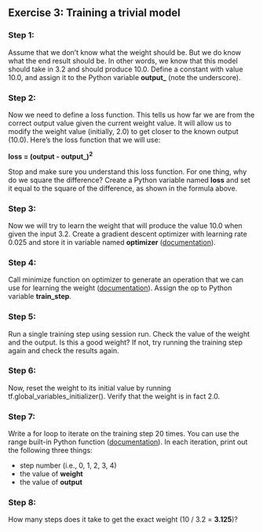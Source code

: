 ## Exercise 3: Training a trivial model

### Step 1:
Assume that we don’t know what the weight should be. But we do know what the end result should be. In other words, we know that this model should take in 3.2 and should produce 10.0. Define a constant with value 10.0, and assign it to the Python variable **output_** (note the underscore).

### Step 2:
Now we need to define a loss function. This tells us how far we are from the correct output value given the current weight value. It will allow us to modify the weight value (initially, 2.0) to get closer to the known output (10.0). Here’s the loss function that we will use:

**loss = (output - output_)<sup>2</sup>**

Stop and make sure you understand this loss function. For one thing, why do we square the difference? Create a Python variable named **loss** and set it equal to the square of the difference, as shown in the formula above.

### Step 3:
Now we will try to learn the weight that will produce the value 10.0 when given the input 3.2. Create a gradient descent optimizer with learning rate 0.025 and store it in variable named **optimizer** ([documentation](https://www.tensorflow.org/api_docs/python/tf/train/GradientDescentOptimizer)).

### Step 4:
Call minimize function on optimizer to generate an operation that we can use for learning the weight ([documentation](https://www.tensorflow.org/api_docs/python/tf/train/GradientDescentOptimizer#minimize)). Assign the op to Python variable **train_step**.

### Step 5:
Run a single training step using session run. Check the value of the weight and the output. Is this a good weight? If not, try running the training step again and check the results again.

### Step 6:
Now, reset the weight to its initial value by running tf.global_variables_initializer(). Verify that the weight is in fact 2.0.

### Step 7:
Write a for loop to iterate on the training step 20 times. You can use the range built-in Python function ([documentation](https://docs.python.org/2/library/functions.html#range)). In each iteration, print out the following three things:
* step number (i.e., 0, 1, 2, 3, 4)
* the value of **weight**
* the value of **output**

### Step 8:
How many steps does it take to get the exact weight (10 / 3.2 = **3.125**)?